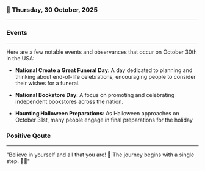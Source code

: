 ### 📅 Thursday, 30 October, 2025
------
### Events
------
Here are a few notable events and observances that occur on October 30th in the USA:

- **National Create a Great Funeral Day**: A day dedicated to planning and thinking about end-of-life celebrations, encouraging people to consider their wishes for a funeral.

- **National Bookstore Day**: A focus on promoting and celebrating independent bookstores across the nation.

- **Haunting Halloween Preparations**: As Halloween approaches on October 31st, many people engage in final preparations for the holiday
### Positive Qoute
------
"Believe in yourself and all that you are! 🌟 The journey begins with a single step. 🚀✨"
